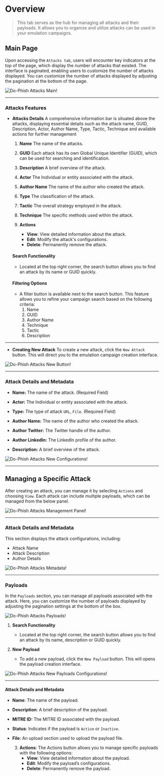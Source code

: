 # Overview
> This tab serves as the hub for managing all attacks and their payloads. It allows you to organize and utilize attacks can be used in your emulation campaigns.

## Main Page

Upon accessing the `Attacks tab`, users will encounter key indicators at the top of the page, which display the number of attacks that existed. The interface is paginated, enabling users to customize the number of attacks displayed. You can customize the number of attacks displayed by adjusting the pagination at the bottom of the page.

![Do-Phish Attacks Main!](../../assets/do/attacks/main.png "Do-Phish Attacks Main")

***
### Attacks Features

- **Attacks Details** A comprehensive information bar is situated above the attacks, displaying essential details such as the attack name, GUID, Description, Actor, Author Name, Type, Tactic, Technique and available actions for further management
    
    1. **Name** The name of the attacks.

    2. **GUID** Each attack has its own Global Unique Identifier (GUID), which can be used for searching and identification.

    3. **Description** A brief overview of the attack.

    4. **Actor** The Individual or entity associated with the attack.

    5. **Author Name** The name of the author who created the attack.
    
    6. **Type** The classification of the attack.
    
    7. **Tactic** The overall strategy employed in the attack.

    8. **Technique** The specific methods used within the attack.

    9. **Actions**
        - **View**: View detailed information about the attack.
        - **Edit**: Modify the attack's configurations.
        - **Delete**: Permanently remove the attack.
        
    #### **Search Functionality**
    - Located at the top right corner, the search button allows you to find an attack by its name or GUID quickly.

    #### **Filtering Options**
    - A filter button is available next to the search button. This feature allows you to refine your campaign search based on the following criteria:
        1. Name
        2. GUID
        3. Author Name
        4. Technique
        5. Tactic
        6. Description

***

- **Creating New Attack** To create a new attack, click the `New Attack` button. This will direct you to the emulation campaign creation interface.

![Do-Phish Attacks New Button!](../../assets/do/attacks/new_attack_button.png "Do-Phish Attacks New Button")

***

### Attack Details and Metadata

- **Name:** The name of the attack. (Required Field)

- **Actor:** The Individual or entity associated with the attack.

- **Type:** The type of attack `URL`, `File`. (Required Field)

- **Author Name:** The name of the author who created the attack.

- **Author Twitter:** The Twitter handle of the author.

- **Author LinkedIn:** The LinkedIn profile of the author.

- **Description:** A brief overview of the attack.

![Do-Phish Attacks New Configurations!](../../assets/do/attacks/new_attack_configurations.png "Do-Phish Attacks New Configurations")

***

## Managing a Specific Attack 

After creating an attack, you can manage it by selecting `Actions` and choosing `View`. Each attack can include multiple payloads, which can be managed from the below panel.

![Do-Phish Attacks Management Panel!](../../assets/do/attacks/attack_management_panel.png "Do-Phish Attacks Management Panel")

***

### Attack Details and Metadata
This section displays the attack configurations, including:
- Attack Name
- Attack Description
- Author Details

![Do-Phish Attacks Metadata!](../../assets/do/attacks/attacks_metadata.png "Do-Phish Attacks Metadata")

***

### Payloads

In the `Payloads` section, you can manage all payloads associated with the attack. Here, you can customize the number of payloads displayed by adjusting the pagination settings at the bottom of the box.

![Do-Phish Attacks Payloads!](../../assets/do/attacks/attack_payload.png "Do-Phish Attacks Payloads")

1. **Search Functionality**
    - Located at the top right corner, the search button allows you to find an attack by its name, description or GUID quickly.

2. **New Payload**
    - To add a new payload, click the `New Payload` button. This will opens the payload creation interface.

![Do-Phish Attacks New Payloads Configurations!](../../assets/do/attacks/new_payload_configurations.png "Do-Phish Attacks New Payloads Configurations")

***

#### Attack Details and Metadata
- **Name**: The name of the payload.
- **Description**: A brief description of the payload.
- **MITRE ID:** The MITRE ID associated with the payload.
- **Status**:  Indicates if the payload is `Active` or `Inactive`.
- **File**: An upload section used to upload the payload file.

    3. **Actions**: The Actions button allows you to manage specific payloads with the following options:
        - **View**: View detailed information about the payload.
        - **Edit**: Modify the payload’s configurations.
        - **Delete**: Permanently remove the payload.
